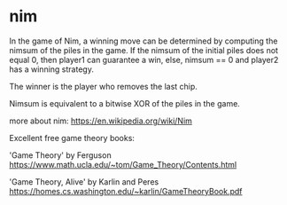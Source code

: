 # nim

In the game of Nim, a winning move can be determined by computing the nimsum of the piles in the game.
If the nimsum of the initial piles does not equal 0, then player1 can guarantee a win,
  else, nimsum == 0 and player2 has a winning strategy.
  
The winner is the player who removes the last chip.
  
Nimsum is equivalent to a bitwise XOR of the piles in the game.

more about nim: https://en.wikipedia.org/wiki/Nim

Excellent free game theory books:

'Game Theory' by Ferguson
https://www.math.ucla.edu/~tom/Game_Theory/Contents.html

'Game Theory, Alive' by Karlin and Peres
https://homes.cs.washington.edu/~karlin/GameTheoryBook.pdf

